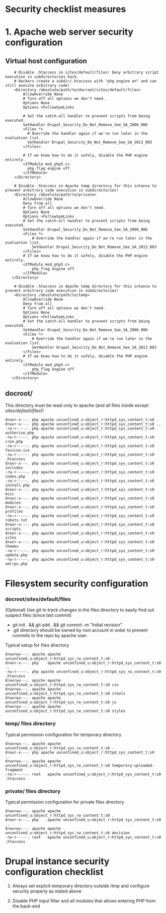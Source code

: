 # Security checklist measures

# 1. Apache web server security configuration

## Virtual host configuration

```
    # Disable .htaccess in sites/default/files! Deny arbitrary script execution in subdirectories hack.
    # Hackers create a subdir/.htaccess with "php_engine on" and can still execute arbitrary code!
    <Directory /absolute/path/to/docroot/sites/default/files>
        AllowOverride None
        # Turn off all options we don't need.
        Options None
        Options +FollowSymLinks

        # Set the catch-all handler to prevent scripts from being executed.
        SetHandler Drupal_Security_Do_Not_Remove_See_SA_2006_006
        <Files *>
          # Override the handler again if we're run later in the evaluation list.
          SetHandler Drupal_Security_Do_Not_Remove_See_SA_2013_003
        </Files>

        # If we know how to do it safely, disable the PHP engine entirely.
        <IfModule mod_php5.c>
          php_flag engine off
        </IfModule>
    </Directory>

    # Disable .htaccess in Apache temp directory for this intance to prevent arbitrary code execution in subdirectories!
    <Directory /absolute/path/to/private>
        AllowOverride None
        Deny from all
        # Turn off all options we don't need.
        Options None
        Options +FollowSymLinks
        # Set the catch-all handler to prevent scripts from being executed.
        SetHandler Drupal_Security_Do_Not_Remove_See_SA_2006_006
        <Files *>
            # Override the handler again if we're run later in the evaluation list.
            SetHandler Drupal_Security_Do_Not_Remove_See_SA_2013_003
        </Files>
        # If we know how to do it safely, disable the PHP engine entirely.
        <IfModule mod_php5.c>
            php_flag engine off
        </IfModule>
   </Directory>

    # Disable .htaccess in Apache temp directory for this intance to prevent arbitrary code execution in subdirectories!
    <Directory /absolute/path/to/temp>
        AllowOverride None
        Deny from all
        # Turn off all options we don't need.
        Options None
        Options +FollowSymLinks
        # Set the catch-all handler to prevent scripts from being executed.
        SetHandler Drupal_Security_Do_Not_Remove_See_SA_2006_006
        <Files *>
            # Override the handler again if we're run later in the evaluation list.
            SetHandler Drupal_Security_Do_Not_Remove_See_SA_2013_003
        </Files>
        # If we know how to do it safely, disable the PHP engine entirely.
        <IfModule mod_php5.c>
            php_flag engine off
        </IfModule>
   </Directory>
```


## docroot/

This directory must be read-only to apache (and all files inside except *sites/default/files*)!

```
drwxr-x---. php apache unconfined_u:object_r:httpd_sys_content_t:s0 .
drwxr-x---. php apache unconfined_u:object_r:httpd_sys_content_t:s0 ..
-rw-r-----. php apache unconfined_u:object_r:httpd_sys_content_t:s0 authorize.php
-rw-r-----. php apache unconfined_u:object_r:httpd_sys_content_t:s0 cron.php
-rw-r-----. php apache unconfined_u:object_r:httpd_sys_content_t:s0 favicon.ico
-rw-r-----. php apache unconfined_u:object_r:httpd_sys_content_t:s0 .htaccess
drwxr-x---. php apache unconfined_u:object_r:httpd_sys_content_t:s0 includes
-rw-r-----. php apache unconfined_u:object_r:httpd_sys_content_t:s0 index.php
-rw-r-----. php apache unconfined_u:object_r:httpd_sys_content_t:s0 install.php
drwxr-x---. php apache unconfined_u:object_r:httpd_sys_content_t:s0 misc
drwxr-x---. php apache unconfined_u:object_r:httpd_sys_content_t:s0 modules
drwxr-x---. php apache unconfined_u:object_r:httpd_sys_content_t:s0 profiles
-rw-r-----. php apache unconfined_u:object_r:httpd_sys_content_t:s0 robots.txt
drwxr-x---. php apache unconfined_u:object_r:httpd_sys_content_t:s0 scripts
drwxr-x---. php apache unconfined_u:object_r:httpd_sys_content_t:s0 sites
drwxr-x---. php apache unconfined_u:object_r:httpd_sys_content_t:s0 themes
-rw-r-----. php apache unconfined_u:object_r:httpd_sys_content_t:s0 update.php
-rw-r-----. php apache unconfined_u:object_r:httpd_sys_content_t:s0 xmlrpc.php
```

# Filesystem security configuration

### docroot/sites/default/files

(Optional) Use git to track changes in the files directory to easily find out suspect files (since last commit)

  * git init . && git add . && git commit -m "Initial revision"
  * .git directory should be owned by root account in order to prevent commits to the repo by apache user.

Typical setup for files directory

```
drwxrwx---. apache apache unconfined_u:object_r:httpd_sys_rw_content_t:s0 .
drwxr-x---. php    apache unconfined_u:object_r:httpd_sys_content_t:s0 ..
-rw-r-----. php apache unconfined_u:object_r:httpd_sys_rw_content_t:s0 .htaccess
drwxrwx---. apache apache unconfined_u:object_r:httpd_sys_rw_content_t:s0 css
drwxrwx---. apache apache unconfined_u:object_r:httpd_sys_rw_content_t:s0 ctools
drwxrwx---. apache apache unconfined_u:object_r:httpd_sys_rw_content_t:s0 js
drwxrwx---. apache apache unconfined_u:object_r:httpd_sys_rw_content_t:s0 styles
```

### temp/ files directory

Typical permission configuration for temporary directory

```
drwxrwx---. apache apache unconfined_u:object_r:httpd_sys_rw_content_t:s0 .
drwxr-x---. php apache unconfined_u:object_r:httpd_sys_content_t:s0    ..
drwxrwx---. apache apache unconfined_u:object_r:httpd_sys_rw_content_t:s0 temporary-uploaded-fragment
-rw-r-----. root   apache unconfined_u:object_r:httpd_sys_content_t:s0 .htaccess
```


### private/ files directory

Typical permission configuration for private files directory

```
drwxrwx---. apache apache unconfined_u:object_r:httpd_sys_rw_content_t:s0 .
drwxr-x---. php    apache unconfined_u:object_r:httpd_sys_content_t:s0 ..
drwxrwx---. apache apache unconfined_u:object_r:httpd_sys_rw_content_t:s0 decision
-rw-r-----. root   apache unconfined_u:object_r:httpd_sys_content_t:s0 .htaccess
```

# Drupal instance security configuration checklist

1. Always set explicit temporary directory outside /tmp and configure security properly as stated above

2. Disable PHP input filter and all modules that allows entering PHP from the back-end

